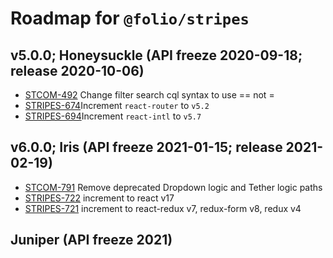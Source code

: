 # Roadmap for `@folio/stripes`

## v5.0.0; Honeysuckle (API freeze 2020-09-18; release 2020-10-06)

* [STCOM-492](https://issues.folio.org/browse/STCOM-492) Change filter search cql syntax to use == not =
* [STRIPES-674](https://issues.folio.org/browse/STRIPES-672)Increment `react-router` to `v5.2`
* [STRIPES-694](https://issues.folio.org/browse/STRIPES-694)Increment `react-intl` to `v5.7`

## v6.0.0; Iris (API freeze 2021-01-15; release 2021-02-19)

* [STCOM-791](https://issues.folio.org/browse/STCOM-791) Remove deprecated Dropdown logic and Tether logic paths
* [STRIPES-722](https://issues.folio.org/browse/STRIPES-722) increment to react v17
* [STRIPES-721](https://issues.folio.org/browse/STRIPES-721) increment to react-redux v7, redux-form v8, redux v4

## Juniper (API freeze 2021)

##
